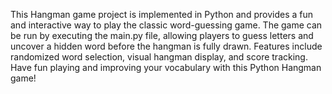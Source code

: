 This Hangman game project is implemented in Python and provides a fun and interactive way to play the classic word-guessing game. The game can be run by executing the main.py file, allowing players to guess letters and uncover a hidden word before the hangman is fully drawn. Features include randomized word selection, visual hangman display, and score tracking. Have fun playing and improving your vocabulary with this Python Hangman game!
